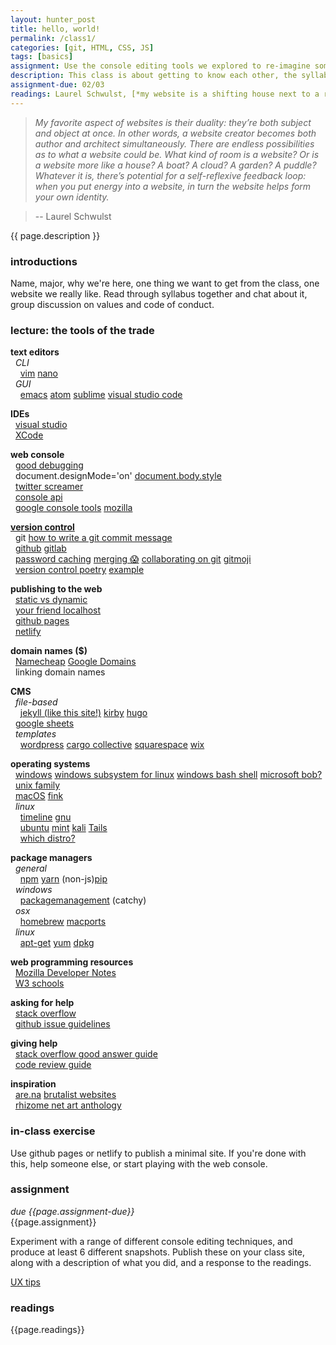 ```yaml
---  
layout: hunter_post  
title: hello, world!  
permalink: /class1/  
categories: [git, HTML, CSS, JS]  
tags: [basics]  
assignment: Use the console editing tools we explored to re-imagine some websites that you use regularly. 
description: This class is about getting to know each other, the syllabus, and to give you some tools that will help you get set up for the rest of the semester. come with thoughts about what you're interested in, what you'd like to get out of your time in the class, and some websites you think are special.
assignment-due: 02/03
readings: Laurel Schwulst, [*my website is a shifting house next to a river of knowledge, what could yours be?*](https://thecreativeindependent.com/people/laurel-schwulst-my-website-is-a-shifting-house-next-to-a-river-of-knowledge-what-could-yours-be/)<br>Olia Lialina, [*Prof. Dr. Style*](http://contemporary-home-computing.org/prof-dr-style/)<br> JODI [*JODI.org*](http://wwwwwwwww.jodi.org)
---  
```


> *My favorite aspect of websites is their duality: they’re both subject and object at once. In other words, a website creator becomes both author and architect simultaneously. There are endless possibilities as to what a website could be. What kind of room is a website? Or is a website more like a house? A boat? A cloud? A garden? A puddle? Whatever it is, there’s potential for a self-reflexive feedback loop: when you put energy into a website, in turn the website helps form your own identity.*

> -- Laurel Schwulst

{{ page.description }}

### introductions  
Name, major, why we're here, one thing we want to get from the class, one website we really like. Read through syllabus together and chat about it, group discussion on values and code of conduct.

### lecture: the tools of the trade  

**text editors**  
  *CLI*  
    [vim](https://www.vim.org) [nano](https://www.nano-editor.org)  
  *GUI*  
    [emacs](https://www.gnu.org/software/emacs/) [atom](https://atom.io) [sublime](https://www.sublimetext.com) [visual studio code](https://code.visualstudio.com)
  
**IDEs**  
  [visual studio](https://visualstudio.microsoft.com)  
  [XCode](https://developer.apple.com/xcode/)  

**web console**  
  [good debugging](https://medium.com/appsflyer/10-tips-for-javascript-debugging-like-a-pro-with-console-7140027eb5f6)  
  document.designMode='on' [document.body.style](https://www.w3schools.com/jsref/dom_obj_style.asp)  
  [twitter screamer](https://twitter.com/bcrypt/status/928036206092439555?s=20)  
  [console api](https://developer.mozilla.org/en-US/docs/Web/API/console)  
  [google console tools](https://developers.google.com/web/tools/chrome-devtools/console) [mozilla](https://developer.mozilla.org/en-US/docs/Tools/Browser_Console)  

[**version control**](https://www.atlassian.com/git/tutorials/what-is-version-control)  
  git [how to write a git commit message](https://chris.beams.io/posts/git-commit/)  
  [github](https://github.com) [gitlab](https://about.gitlab.com)  
  [password caching](https://help.github.com/en/github/using-git/caching-your-github-password-in-git) [merging 😱](https://guide.freecodecamp.org/git/git-merge/) [collaborating on git](https://uoftcoders.github.io/studyGroup/lessons/git/collaboration/lesson/) [gitmoji](https://gitmoji.carloscuesta.me)  
  [version control poetry](https://github.com/tchoi8/poetry/) [example](https://github.com/rottytooth/poetry/commit/bce0e11e8538393ec47ca046d82d7e931e552ccb)  

**publishing to the web**  
  [static vs dynamic](https://wsvincent.com/static-vs-dynamic-websites-pros-and-cons/)  
  [your friend localhost](https://twitter.com/wongmjane/status/1209454781141377024?s=20)  
  [github pages](https://pages.github.com)  
  [netlify](https://www.netlify.com)  

**domain names ($)**  
  [Namecheap](https://www.namecheap.com) [Google Domains](https://domains.google.com/m/registrar/#)  
  linking domain names  

**CMS**  
  *file-based*  
    [jekyll (like this site!)](https://jekyllrb.com) [kirby](https://getkirby.com) [hugo](https://gohugo.io/)  
  [google sheets](https://blog.duijzer.com/posts/google-sheet-as-app-cms-part-1/)  
  *templates*  
    [wordpress](https://wordpress.com) [cargo collective](https://cargo.site) [squarespace](https://www.squarespace.com) [wix](https://www.wix.com)  

**operating systems**  
  [windows](https://en.wikipedia.org/wiki/Microsoft_Windows) [windows subsystem for linux](https://en.wikipedia.org/wiki/Windows_Subsystem_for_Linux) [windows bash shell](https://www.howtogeek.com/249966/how-to-install-and-use-the-linux-bash-shell-on-windows-10/) [microsoft bob?](https://www.youtube.com/watch?v=5teG6ou8mWU)  
  [unix family](https://en.wikipedia.org/wiki/MacOS#/media/File:Unix_timeline.en.svg)  
  [macOS](https://en.wikipedia.org/wiki/MacOS) [fink](http://www.finkproject.org/doc/users-guide/intro.php?phpLang=en#what)  
  *linux*  
    [timeline](https://upload.wikimedia.org/wikipedia/commons/1/1b/Linux_Distribution_Timeline.svg) [gnu](https://www.gnu.org)  
    [ubuntu](https://ubuntu.com/download) [mint](https://linuxmint.com) [kali](https://www.kali.org) [Tails](https://tails.boum.org)  
    [which distro?](https://www.techradar.com/best/best-linux-distros)  

**package managers**  
  *general*  
    [npm](https://www.npmjs.com) [yarn](https://yarnpkg.com/en/) (non-js)[pip](https://pypi.org/project/pip/)  
  *windows*  
    [packagemanagement](https://www.howtogeek.com/224111/HOW-TO-USE-PACKAGEMANAGEMENT-AKA-ONEGET-ON-WINDOWS-10/) (catchy)  
  *osx*  
    [homebrew](https://brew.sh) [macports](https://www.macports.org)  
  *linux*  
    [apt-get](https://www.computerhope.com/unix/apt-get.htm) [yum](https://access.redhat.com/articles/yum-cheat-sheet) [dpkg](https://www.cyberciti.biz/howto/question/linux/dpkg-cheat-sheet.php)  

**web programming resources**  
  [Mozilla Developer Notes](https://developer.mozilla.org/en-US/)  
  [W3 schools](https://www.w3schools.com)  

**asking for help**  
  [stack overflow](https://stackoverflow.com/help/how-to-ask)  
  [github issue guidelines](https://github.com/necolas/issue-guidelines/blob/master/CONTRIBUTING.md)  

**giving help**  
  [stack overflow good answer guide](https://stackoverflow.com/help/how-to-answer)  
  [code review guide](https://google.github.io/eng-practices/review/reviewer/standard.html)  

**inspiration**  
  [are.na](http://are.na) [brutalist websites](https://brutalistwebsites.com)  
  [rhizome net art anthology](https://anthology.rhizome.org)  

### in-class exercise  
Use github pages or netlify to publish a minimal site. If you're done with this, help someone else, or start playing with the web console.  
  
### assignment  
*due {{page.assignment-due}}*<br>
{{page.assignment}}

Experiment with a range of different console editing techniques, and produce at least 6 different snapshots. Publish these on your class site, along with a description of what you did, and a response to the readings.

[UX tips](https://www.are.na/agnes-cameron/adversarial-interaction)

### readings
{{page.readings}}
